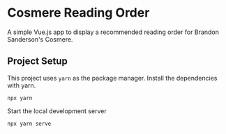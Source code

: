 # Cosmere Reading Order

A simple Vue.js app to display a recommended reading order for Brandon Sanderson's Cosmere.

## Project Setup

This project uses `yarn` as the package manager. Install the dependencies with yarn.

```
npx yarn
```

Start the local development server

```
npx yarn serve
```
